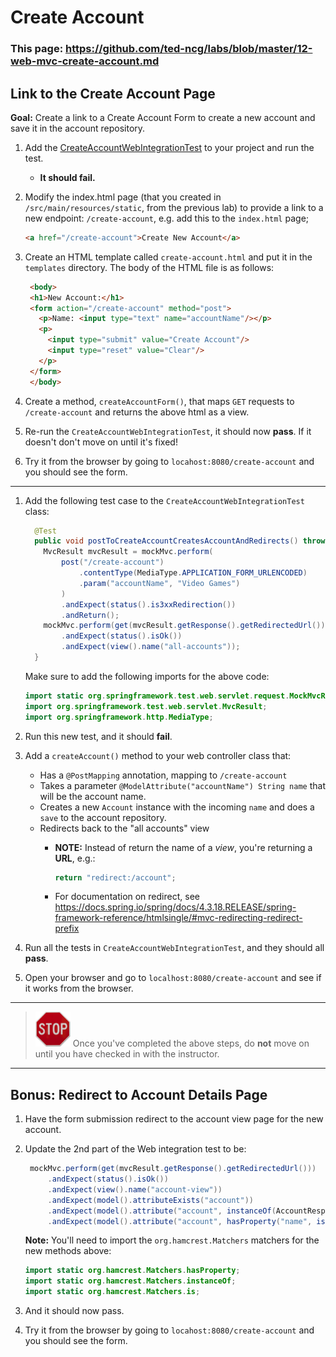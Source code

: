 # Create Account

### This page: https://github.com/ted-ncg/labs/blob/master/12-web-mvc-create-account.md

## Link to the Create Account Page

**Goal:** Create a link to a Create Account Form to create a new account and save it in the account repository.

1. Add the [CreateAccountWebIntegrationTest](https://github.com/ted-ncg/labs/blob/master/CreateAccountWebIntegrationTest.java) to your project and run the test. 

   * **It should fail.**

1. Modify the index.html page (that you created in `/src/main/resources/static`, from the previous lab) to provide a link to a new endpoint: `/create-account`, e.g. add this to the `index.html` page;

    ```HTML
    <a href="/create-account">Create New Account</a>
    ```

1. Create an HTML template called `create-account.html` and put it in the `templates` directory.
   The body of the HTML file is as follows:
   
   ```html
    <body>
    <h1>New Account:</h1>
    <form action="/create-account" method="post">
      <p>Name: <input type="text" name="accountName"/></p>
      <p>
        <input type="submit" value="Create Account"/> 
        <input type="reset" value="Clear"/>
      </p>
    </form>
    </body>
   ```

1. Create a method, `createAccountForm()`, that maps `GET` requests to `/create-account` and returns the above html as a view.

1. Re-run the `CreateAccountWebIntegrationTest`, it should now **pass**.
   If it doesn't don't move on until it's fixed!

1. Try it from the browser by going to `locahost:8080/create-account` and you should see the form.

----

1. Add the following test case to the `CreateAccountWebIntegrationTest` class:

    ```java
      @Test
      public void postToCreateAccountCreatesAccountAndRedirects() throws Exception {
        MvcResult mvcResult = mockMvc.perform(
            post("/create-account")
                .contentType(MediaType.APPLICATION_FORM_URLENCODED)
                .param("accountName", "Video Games")
            )
            .andExpect(status().is3xxRedirection())
            .andReturn();
        mockMvc.perform(get(mvcResult.getResponse().getRedirectedUrl()))
            .andExpect(status().isOk())
            .andExpect(view().name("all-accounts"));
      }
    ```

   Make sure to add the following imports for the above code:
   
    ```java
    import static org.springframework.test.web.servlet.request.MockMvcRequestBuilders.post;
    import org.springframework.test.web.servlet.MvcResult;
    import org.springframework.http.MediaType;
    ```

1. Run this new test, and it should **fail**. 

1. Add a `createAccount()` method to your web controller class that:

    * Has a `@PostMapping` annotation, mapping to `/create-account`
    * Takes a parameter `@ModelAttribute("accountName") String name` that will be the account name.
    * Creates a new `Account` instance with the incoming `name` and does a `save` to the account repository.
    * Redirects back to the "all accounts" view
        * **NOTE:** Instead of return the name of a _view_, you're returning a **URL**, e.g.:
        
          ```java
          return "redirect:/account";
          ```

        * For documentation on redirect, see https://docs.spring.io/spring/docs/4.3.18.RELEASE/spring-framework-reference/htmlsingle/#mvc-redirecting-redirect-prefix

1. Run all the tests in `CreateAccountWebIntegrationTest`, and they should all **pass**.

1. Open your browser and go to `localhost:8080/create-account` and see if it works from the browser.


----

> <img src="stop-sign.jpg" width="56" /> Once you've completed the above steps, do **not** move on until you have checked in with the instructor.

----

## Bonus: Redirect to Account Details Page

1. Have the form submission redirect to the account view page for the new account.

1. Update the 2nd part of the Web integration test to be:

   ```java
    mockMvc.perform(get(mvcResult.getResponse().getRedirectedUrl()))
        .andExpect(status().isOk())
        .andExpect(view().name("account-view"))
        .andExpect(model().attributeExists("account"))
        .andExpect(model().attribute("account", instanceOf(AccountResponse.class)))
        .andExpect(model().attribute("account", hasProperty("name", is("Video Games"))));
   ```

   **Note:** You'll need to import the `org.hamcrest.Matchers` matchers for the new methods above:
   
      ```java
      import static org.hamcrest.Matchers.hasProperty;
      import static org.hamcrest.Matchers.instanceOf;
      import static org.hamcrest.Matchers.is;
      ```

1. And it should now pass.

1. Try it from the browser by going to `locahost:8080/create-account` and you should see the form.
